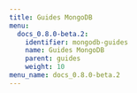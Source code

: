```yaml
---
title: Guides MongoDB
menu:
  docs_0.8.0-beta.2:
    identifier: mongodb-guides
    name: Guides MongoDB
    parent: guides
    weight: 10
menu_name: docs_0.8.0-beta.2
---
```

